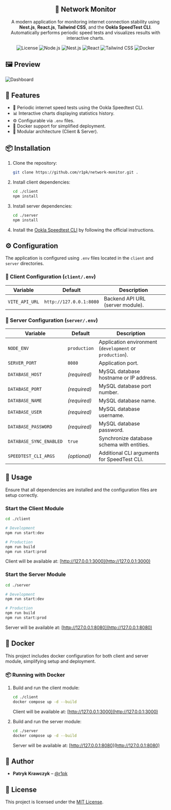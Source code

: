 <div align="center">
  <h2>📡 Network Monitor</h2>
  <p>
    A modern application for monitoring internet connection stability using <strong>Nest.js</strong>, <strong>React.js</strong>, <strong>Tailwind CSS</strong>, and the <strong>Ookla SpeedTest CLI</strong>.
    <br />
    Automatically performs periodic speed tests and visualizes results with interactive charts.
  </p>
  
  <p>
    <img alt="License" src="https://img.shields.io/badge/License-MIT-green.svg" />
    <img alt="Node.js" src="https://img.shields.io/badge/Node.js-24.7-brightgreen" />
    <img alt="Nest.js" src="https://img.shields.io/badge/NestJS-%E2%9D%A4-red" />
    <img alt="React" src="https://img.shields.io/badge/React-19-blue" />
    <img alt="Tailwind CSS" src="https://img.shields.io/badge/TailwindCSS-3.4-38bdf8" />
    <img alt="Docker" src="https://img.shields.io/badge/Docker-Supported-blue" />
  </p>
</div>

## 🖼️ Preview

![Dashboard](https://i.imgur.com/yHszWZA.png)

## 🚀 Features

- 🔁 Periodic internet speed tests using the Ookla Speedtest CLI.
- 📊 Interactive charts displaying statistics history.
- ⚙️ Configurable via `.env` files.
- 🐳 Docker support for simplified deployment.
- 🧩 Modular architecture (Client & Server).

## 📦 Installation

1. Clone the repository:

   ```bash
   git clone https://github.com/r1pk/network-monitor.git .
   ```

2. Install client dependencies:

   ```bash
   cd ./client
   npm install
   ```

3. Install server dependencies:

   ```bash
   cd ./server
   npm install
   ```

4. Install the [Ookla Speedtest CLI](https://www.speedtest.net/apps/cli) by following the official instructions.

## ⚙️ Configuration

The application is configured using `.env` files located in the `client` and `server` directories.

### 📁 Client Configuration (`client/.env`)

| Variable       | Default                 | Description                      |
| -------------- | ----------------------- | -------------------------------- |
| `VITE_API_URL` | `http://127.0.0.1:8080` | Backend API URL (server module). |

### 📁 Server Configuration (`server/.env`)

| Variable                | Default      | Description                                              |
| ----------------------- | ------------ | -------------------------------------------------------- |
| `NODE_ENV`              | `production` | Application environment (`development` or `production`). |
| `SERVER_PORT`           | `8080`       | Application port.                                        |
| `DATABASE_HOST`         | _(required)_ | MySQL database hostname or IP address.                   |
| `DATABASE_PORT`         | _(required)_ | MySQL database port number.                              |
| `DATABASE_NAME`         | _(required)_ | MySQL database name.                                     |
| `DATABASE_USER`         | _(required)_ | MySQL database username.                                 |
| `DATABASE_PASSWORD`     | _(required)_ | MySQL database password.                                 |
| `DATABASE_SYNC_ENABLED` | `true`       | Synchronize database schema with entities.               |
| `SPEEDTEST_CLI_ARGS`    | _(optional)_ | Additional CLI arguments for SpeedTest CLI.              |

## 🧪 Usage

Ensure that all dependencies are installed and the configuration files are setup correctly.

### Start the Client Module

```bash
cd ./client

# Development
npm run start:dev

# Production
npm run build
npm run start:prod
```

Client will be available at: [http://127.0.0.1:3000](http://127.0.0.1:3000)

### Start the Server Module

```bash
cd ./server

# Development
npm run start:dev

# Production
npm run build
npm run start:prod
```

Server will be available at: [http://127.0.0.1:8080](http://127.0.0.1:8080)

## 🐳 Docker

This project includes docker configuration for both client and server module, simplifying setup and deployment.

### 📦 Running with Docker

1. Build and run the client module:

   ```bash
   cd ./client
   docker compose up -d --build
   ```

   Client will be available at: [http://127.0.0.1:3000](http://127.0.0.1:3000)

2. Build and run the server module:

   ```bash
   cd ./server
   docker compose up -d --build
   ```

   Server will be available at: [http://127.0.0.1:8080](http://127.0.0.1:8080)

## 👤 Author

- **Patryk Krawczyk** – [@r1pk](https://github.com/r1pk)

## 📄 License

This project is licensed under the [MIT License](LICENSE.md).
